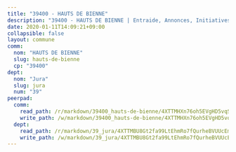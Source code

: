 ```yaml
---
title: "39400 - HAUTS DE BIENNE"
description: "39400 - HAUTS DE BIENNE | Entraide, Annonces, Initiatives"
date: 2020-01-11T14:09:21+09:00
collapsible: false
layout: commune
comm:
  nom: "HAUTS DE BIENNE"
  slug: hauts-de-bienne
  cp: "39400"
dept:
  nom: "Jura"
  slug: jura
  num: "39"
peerpad:
  comm:
    read_path: /r/markdown/39400_hauts-de-bienne/4XTTMHXn76oh5EVgHD5vqS8nA9kunioScsErDqdF7U39cGNuM
    write_path: /w/markdown/39400_hauts-de-bienne/4XTTMHXn76oh5EVgHD5vqS8nA9kunioScsErDqdF7U39cGNuM-K3TgToFAPty6fWEjh7q7qKqTk9Whe9ho2znWxgfbiRMt2ZC326NHSrhoSgbe4t9uCcgFmHTV4VEP8VumdNWCHayT3oBQML8G9zFH9B3ViSm3PJAmP7mk9cY22k3koBuntEaKPuEf
  dept:
    read_path: /r/markdown/39_jura/4XTTMBU8Gt2fa99LtEhmRo7fQurheBVUUcEmcUcrj82YN8mg7
    write_path: /w/markdown/39_jura/4XTTMBU8Gt2fa99LtEhmRo7fQurheBVUUcEmcUcrj82YN8mg7-K3TgTcNZmu4vnNMaCfgcL8UVTLrMMzc995tkrcbQnJrz2QJUTFFzY77q7ECMK21XeFnonjpMWqFzgVngXjdq8HzYe3HRbuYXbvX8ofWBv48UvWuvbrbp8aQGQQcfezWASxj7orH1
---
```


